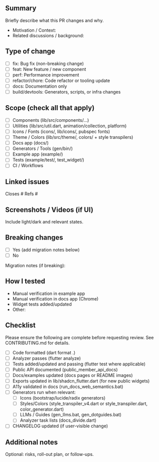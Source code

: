 ## Summary

Briefly describe what this PR changes and why.

- Motivation / Context:
- Related discussions / background:

## Type of change

- [ ] fix: Bug fix (non-breaking change)
- [ ] feat: New feature / new component
- [ ] perf: Performance improvement
- [ ] refactor/chore: Code refactor or tooling update
- [ ] docs: Documentation only
- [ ] build/devtools: Generators, scripts, or infra changes

## Scope (check all that apply)

- [ ] Components (lib/src/components/...)
- [ ] Utilities (lib/src/util.dart, animation/collection, platform)
- [ ] Icons / Fonts (icons/, lib/icons/, pubspec fonts)
- [ ] Theme / Colors (lib/src/theme/, colors/ + style transpilers)
- [ ] Docs app (docs/)
- [ ] Generators / Tools (gen/bin/)
- [ ] Example app (example/)
- [ ] Tests (example/test/, test_widget/)
- [ ] CI / Workflows

## Linked issues

Closes # Refs #

## Screenshots / Videos (if UI)

Include light/dark and relevant states.

## Breaking changes

- [ ] Yes (add migration notes below)
- [ ] No

Migration notes (if breaking):

## How I tested

- Manual verification in example app
- Manual verification in docs app (Chrome)
- Widget tests added/updated
- Other:

## Checklist

Please ensure the following are complete before requesting review. See
CONTRIBUTING.md for details.

- [ ] Code formatted (dart format .)
- [ ] Analyzer passes (flutter analyze)
- [ ] Tests added/updated and passing (flutter test where applicable)
- [ ] Public API documented (public_member_api_docs)
- [ ] Docs/examples updated (docs pages or README images)
- [ ] Exports updated in lib/shadcn_flutter.dart (for new public widgets)
- [ ] A11y validated in docs (run_docs_web_semantics.bat)
- [ ] Generators run when relevant:
  - [ ] Icons (bootstrap/lucide/radix generators)
  - [ ] Styles/Colors (style_transpiler_v4.dart or style_transpiler.dart,
        color_generator.dart)
  - [ ] LLMs / Guides (gen_llms.bat, gen_dotguides.bat)
  - [ ] Analyzer task lists (docs_divide.dart)
- [ ] CHANGELOG updated (if user-visible change)

## Additional notes

Optional: risks, roll-out plan, or follow-ups.
